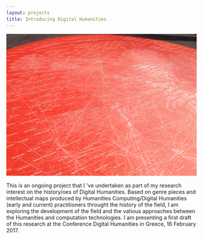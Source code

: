 ```yaml
---
layout: projects
title: Introducing Digital Humanities
---
```

<a href=""><img src="../images/introDH.jpg" width="800"/></a>

This is an ongoing project that I 've undertaken as part of my research interest on the history/oes of Digital Humanities.
Based on genre pieces and intellectual maps produced by Humanities Computing/Digital Humanities (early and current) practitioners throught the history of the field, I am exploring the development of the field and the vatious approaches between the Humanities and computation technologies.
I am presenting a first draft of this research at the Conference Digital Humanities in Greece, 16 February 2017.
